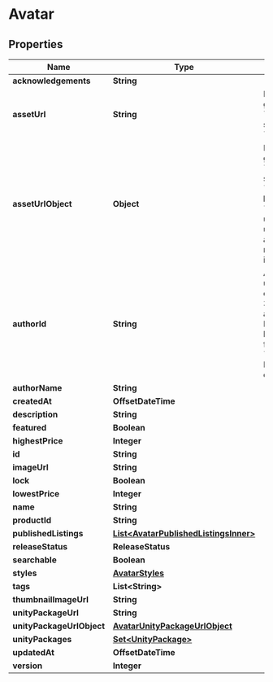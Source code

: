 

# Avatar



## Properties

| Name | Type | Description | Notes |
|------------ | ------------- | ------------- | -------------|
|**acknowledgements** | **String** |  |  [optional] |
|**assetUrl** | **String** | Not present from general search &#x60;/avatars&#x60;, only on specific requests &#x60;/avatars/{avatarId}&#x60;. |  [optional] |
|**assetUrlObject** | **Object** | Not present from general search &#x60;/avatars&#x60;, only on specific requests &#x60;/avatars/{avatarId}&#x60;. **Deprecation:** &#x60;Object&#x60; has unknown usage/fields, and is always empty. Use normal &#x60;Url&#x60; field instead. |  [optional] |
|**authorId** | **String** | A users unique ID, usually in the form of &#x60;usr_c1644b5b-3ca4-45b4-97c6-a2a0de70d469&#x60;. Legacy players can have old IDs in the form of &#x60;8JoV9XEdpo&#x60;. The ID can never be changed. |  |
|**authorName** | **String** |  |  |
|**createdAt** | **OffsetDateTime** |  |  |
|**description** | **String** |  |  |
|**featured** | **Boolean** |  |  |
|**highestPrice** | **Integer** |  |  [optional] |
|**id** | **String** |  |  |
|**imageUrl** | **String** |  |  |
|**lock** | **Boolean** |  |  [optional] |
|**lowestPrice** | **Integer** |  |  [optional] |
|**name** | **String** |  |  |
|**productId** | **String** |  |  [optional] |
|**publishedListings** | [**List&lt;AvatarPublishedListingsInner&gt;**](AvatarPublishedListingsInner.md) |  |  [optional] |
|**releaseStatus** | **ReleaseStatus** |  |  |
|**searchable** | **Boolean** |  |  [optional] |
|**styles** | [**AvatarStyles**](AvatarStyles.md) |  |  |
|**tags** | **List&lt;String&gt;** |   |  |
|**thumbnailImageUrl** | **String** |  |  |
|**unityPackageUrl** | **String** |  |  |
|**unityPackageUrlObject** | [**AvatarUnityPackageUrlObject**](AvatarUnityPackageUrlObject.md) |  |  |
|**unityPackages** | [**Set&lt;UnityPackage&gt;**](UnityPackage.md) |  |  |
|**updatedAt** | **OffsetDateTime** |  |  |
|**version** | **Integer** |  |  |



